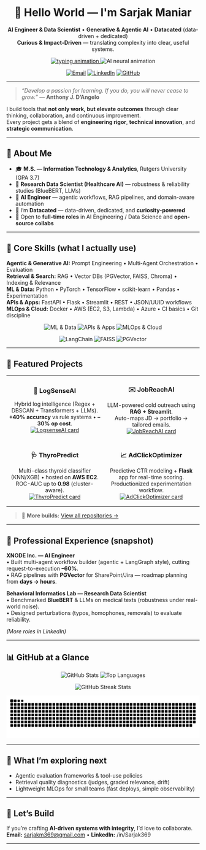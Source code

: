 <!-- HERO -->
<div align="center">

# 👋 Hello World — I'm **Sarjak Maniar**

**AI Engineer & Data Scientist** • **Generative & Agentic AI** • **Datacated** (data-driven + dedicated)  
**Curious & Impact-Driven** — translating complexity into clear, useful systems.

<!-- Typing effect -->
<a href="https://github.com/Sarjak369">
  <img src="https://readme-typing-svg.demolab.com?font=Inter&weight=600&size=20&duration=3500&pause=800&center=true&vCenter=true&width=700&lines=Agentic+AI+%E2%80%A2+RAG+%E2%80%A2+Vector+Search+%E2%80%A2+Prompt+Engineering;ML+Systems+that+ship%2C+scale%2C+and+do+real+work;Lifelong+learner+%E2%80%94+build%2C+measure%2C+iterate" alt="typing animation">
</a>

<!-- Subtle AI gif -->
<img src="https://media.giphy.com/media/QTfX9Ejfra3ZmNxh6B/giphy.gif" width="600" alt="AI neural animation" />

<!-- Socials / quick actions -->
<p>
  <a href="mailto:sarjakm369@gmail.com"><img alt="Email" src="https://img.shields.io/badge/Email-sarjakm369%40gmail.com-1f6feb?style=for-the-badge&logo=gmail&logoColor=white"></a>
  <a href="https://www.linkedin.com/in/Sarjak369"><img alt="LinkedIn" src="https://img.shields.io/badge/LinkedIn-Sarjak369-0a66c2?style=for-the-badge&logo=linkedin&logoColor=white"></a>
  <a href="https://github.com/Sarjak369?tab=repositories"><img alt="GitHub" src="https://img.shields.io/badge/GitHub-Repos-24292f?style=for-the-badge&logo=github&logoColor=white"></a>
</p>

</div>

---

> *“Develop a passion for learning. If you do, you will never cease to grow.”* — **Anthony J. D’Angelo**

I build tools that **not only work, but elevate outcomes** through clear thinking, collaboration, and continuous improvement.  
Every project gets a blend of **engineering rigor**, **technical innovation**, and **strategic communication**.

---

## 🧠 About Me

- 🎓 **M.S. — Information Technology & Analytics**, Rutgers University (GPA 3.7)  
- 🧪 **Research Data Scientist (Healthcare AI)** — robustness & reliability studies (BlueBERT, LLMs)  
- 🧭 **AI Engineer** — agentic workflows, RAG pipelines, and domain-aware automation  
- 🧩 I’m **Datacated** — data-driven, dedicated, and **curiosity-powered**  
- 🤝 Open to **full-time roles** in AI Engineering / Data Science and **open-source collabs**

---

## 🧰 Core Skills (what I actually use)

**Agentic & Generative AI:** Prompt Engineering • Multi-Agent Orchestration • Evaluation  
**Retrieval & Search:** RAG • Vector DBs (PGVector, FAISS, Chroma) • Indexing & Relevance  
**ML & Data:** Python • PyTorch • TensorFlow • scikit-learn • Pandas • Experimentation  
**APIs & Apps:** FastAPI • Flask • Streamlit • REST • JSON/UUID workflows  
**MLOps & Cloud:** Docker • AWS (EC2, S3, Lambda) • Azure • CI basics • Git discipline

<p align="center">
  <!-- ML & Data -->
  <img src="https://skillicons.dev/icons?i=python,pytorch,tensorflow,sklearn,pandas,numpy&perline=8" alt="ML & Data"/>
  <!-- APIs & Apps -->
  <img src="https://skillicons.dev/icons?i=fastapi,flask,streamlit&perline=8" alt="APIs & Apps"/>
  <!-- MLOps & Cloud -->
  <img src="https://skillicons.dev/icons?i=docker,aws,azure,git,linux,postgresql,mongodb&perline=8" alt="MLOps & Cloud"/>
</p>

<!-- Custom badges -->
<p align="center">
  <img src="https://img.shields.io/badge/LangChain-F3722C?style=for-the-badge" alt="LangChain"/>
  <img src="https://img.shields.io/badge/FAISS-00599C?style=for-the-badge" alt="FAISS"/>
  <img src="https://img.shields.io/badge/PGVector-336791?style=for-the-badge" alt="PGVector"/>
</p>



---

## 🚀 Featured Projects

<table>
<tr>
<td align="center" width="50%">

### 🔎 LogSenseAI  
Hybrid log intelligence (Regex + DBSCAN + Transformers + LLMs).  
**+40% accuracy** vs rule systems • **–30% op cost**.  
<a href="https://github.com/Sarjak369/LogSenseAI">
  <img src="https://github-readme-stats.vercel.app/api/pin/?username=Sarjak369&repo=LogSenseAI&theme=transparent" alt="LogsenseAI card">
</a>

</td>
<td align="center" width="50%">

### ✉️ JobReachAI  
LLM-powered cold outreach using **RAG + Streamlit**.  
Auto-maps JD → portfolio → tailored emails.  
<a href="https://github.com/Sarjak369/cold_email_generator_Llama3.1">
  <img src="https://github-readme-stats.vercel.app/api/pin/?username=Sarjak369&repo=cold_email_generator_Llama3.1&theme=transparent" alt="JobReachAI card">
</a>

</td>
</tr>
<tr>
<td align="center" width="50%">

### 🩺 ThyroPredict  
Multi-class thyroid classifier (KNN/XGB) • hosted on **AWS EC2**.  
ROC-AUC up to **0.98** (cluster-aware).  
<a href="https://github.com/Sarjak369/ThyroPredict">
  <img src="https://github-readme-stats.vercel.app/api/pin/?username=Sarjak369&repo=ThyroPredict&theme=transparent" alt="ThyroPredict card">
</a>

</td>
<td align="center" width="50%">

### 📈 AdClickOptimizer  
Predictive CTR modeling + **Flask** app for real-time scoring.  
Productionized experimentation workflow.  
<a href="https://github.com/Sarjak369/AdClickOptimizer">
  <img src="https://github-readme-stats.vercel.app/api/pin/?username=Sarjak369&repo=AdClickOptimizer&theme=transparent" alt="AdClickOptimizer card">
</a>

</td>
</tr>
</table>

> 🧪 **More builds:** [View all repositories →](https://github.com/Sarjak369?tab=repositories)

---

## 💼 Professional Experience (snapshot)

**XNODE Inc. — AI Engineer**  
• Built multi-agent workflow builder (agentic + LangGraph style), cutting request-to-execution **–60%**.  
• RAG pipelines with **PGVector** for SharePoint/Jira — roadmap planning from **days → hours**.

**Behavioral Informatics Lab — Research Data Scientist**  
• Benchmarked **BlueBERT** & LLMs on medical texts (robustness under real-world noise).  
• Designed perturbations (typos, homophones, removals) to evaluate reliability.

*(More roles in LinkedIn)*

---

## 📊 GitHub at a Glance

<p align="center">
  <img src="https://github-readme-stats.vercel.app/api?username=Sarjak369&show_icons=true&theme=transparent" height="150" alt="GitHub Stats"/>
  <img src="https://github-readme-stats.vercel.app/api/top-langs/?username=Sarjak369&layout=compact&theme=transparent&hide=jupyter%20notebook,html" height="150" alt="Top Languages"/>
</p>

<!-- Optional streak card -->
<p align="center">
  <img src="https://streak-stats.demolab.com?user=Sarjak369&theme=transparent&hide_border=true" height="150" alt="GitHub Streak Stats"/>
</p>

<!-- Fun snake graph -->
<p align="center">
  <img src="https://raw.githubusercontent.com/platane/snk/output/github-contribution-grid-snake-dark.svg" alt="snake graph"/>
</p>


---

## 🌱 What I’m exploring next
- Agentic evaluation frameworks & tool-use policies  
- Retrieval quality diagnostics (judges, graded relevance, drift)  
- Lightweight MLOps for small teams (fast deploys, simple observability)

---

## 🤝 Let’s Build
If you’re crafting **AI-driven systems with integrity**, I’d love to collaborate.  
**Email:** sarjakm369@gmail.com • **LinkedIn:** /in/Sarjak369

---
